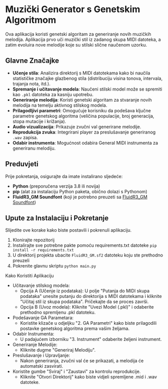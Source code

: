 # Muzički Generator s Genetskim Algoritmom

Ova aplikacija koristi genetski algoritam za generiranje novih muzičkih melodija. Aplikacija prvo uči muzički stil iz zadanog skupa MIDI datoteka, a zatim evoluira nove melodije koje su stilski slične naučenom uzorku.

## Glavne Značajke

- **Učenje stila**: Analizira direktorij s MIDI datotekama kako bi naučila statističke značajke glazbenog stila (distribuciju visina tonova, intervala, trajanja nota, itd.).
- **Spremanje i učitavanje modela**: Naučeni stilski model može se spremiti kao `.pkl` datoteka za kasniju upotrebu.
- **Generiranje melodija**: Koristi genetski algoritam za stvaranje novih melodija na temelju aktivnog stilskog modela.
- **Prilagodljivi parametri**: Omogućuje korisniku da podešava ključne parametre genetskog algoritma (veličina populacije, broj generacija, stopa mutacije i križanja).
- **Audio vizualizacija**: Prikazuje zvučni val generirane melodije.
- **Reprodukcija zvuka**: Integrirani player za preslušavanje generiranog `.wav` zapisa.
- **Odabir instrumenta**: Mogućnost odabira General MIDI instrumenta za generiranu melodiju.

## Preduvjeti

Prije pokretanja, osigurajte da imate instalirano sljedeće:
- **Python** (preporučena verzija 3.8 ili novija)
- **pip** (alat za instalaciju Python paketa, obično dolazi s Pythonom)
- **FluidR3_GM Soundfont** (koji je potrebno preuzeti sa [FluidR3_GM Soundfont](https://member.keymusician.com/Member/FluidR3_GM/index.html))

## Upute za Instalaciju i Pokretanje

Slijedite ove korake kako biste postavili i pokrenuli aplikaciju.

1.  Klonirajte repozitorij
2. Instalirajte sve potrebne pakte pomoću requirements.txt datoteke
`pip install -r requirements.txt`
3. U direktorij projekta ubacite `FluidR3_GM.sf2` datoteku koju ste prethodno preuzeli
4. Pokrenite glavnu skriptu
`python main.py`

Kako Koristiti Aplikaciju
- Učitavanje stilskog modela:
  - Opcija A (Učenje iz podataka): U polje "Putanja do MIDI skupa podataka" unesite putanju do direktorija s MIDI datotekama i kliknite "Učitaj stil iz skupa podataka". Pričekajte da se proces završi.
  - Opcija B (Uvoz modela): Kliknite "Uvezi Model (.pkl)" i odaberite prethodno spremljenu .pkl datoteku.
- Podešavanje GA Parametara:
  - Koristite klizače u odjeljku "2. GA Parametri" kako biste prilagodili postavke genetskog algoritma prema vašim željama.
- Odabir Instrumenta:
  - U padajućem izborniku "3. Instrument" odaberite željeni instrument.
- Generiranje Melodije:
  - Kliknite dugme "Generiraj Melodiju". 
- Preslušavanje i Upravljanje:
  - Nakon generiranja, zvučni val će se prikazati, a melodija će automatski zasvirati.
- Koristite gumbe "Sviraj" i "Zaustavi" za kontrolu reprodukcije.
  - Kliknite "Otvori Direktorij" kako biste vidjeli spremljene .mid i .wav datoteke.
